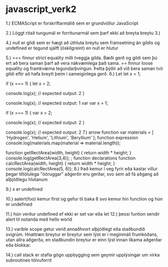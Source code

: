 # javascript_verk2

1.)
  ECMAScript er forskriftarmálið sem er grundvöllur JavaScript
  
2.)
  Löggt ritað tungumál er forritunarmál sem þarf ekki að breyta breytu
3.)

4.)
 null er gildi sem er hægt að úthluta breytu sem framsetning án gildis og 
 undefined er tegund sjálft (óskilgreint) en null er hlutur
 
 5.)
 === finnur strict equality  milli tveggja gilda. Bæði gerð og gildi sem þú ert að bera saman þarf að vera nákvæmlega það sama.
 ==  finnur loose equality og framkvæma tegundarþvingun. Þetta þýðir að við bera saman tvö gildi eftir að hafa breytt 
 þeim í sameiginlega gerð.
 6.)
 Let
 let x = 1;

if (x === 1) {
  let x = 2;

  console.log(x);
  // expected output: 2
}

console.log(x);
// expected output: 1
var
var x = 1;

if (x === 1) {
  var x = 2;

  console.log(x);
  // expected output: 2
}

console.log(x);
// expected output: 2
 7.)
  arrow function
 var materials = [
  'Hydrogen',
  'Helium',
  'Lithium',
  'Beryllium'
];
function  expression
console.log(materials.map(material => material.length));

function getRectArea(width, height) {
  return width * height;
}
console.log(getRectArea(3,4));
; 
function declarations
function calcRectArea(width, height) {
  return width * height;
}
console.log(calcRectArea(5, 6));
8.)
Það kemur í veg fyrir eða kastar villur þegar tiltölulega "óöruggar" aðgerðir eru gerðar, svo sem að fá aðgang að alþjóðlegu hlutanum

9.)
x er undefined

10.)
aalert(foo) kemur first  og gefur til baka 8 svo kemur hin function og hún er undefined

11.)
hún verður undefined ef ekki er set var eða let
12.)
þessi funtion sendir alert til notanda með hello world

13.)
varible scope getur verið annaðhvort alþjóðlegt eða staðbundið svigrúm. Hnattræn breytur er breytur sem lýst er í meginmáli frumkóðans, 
utan allra aðgerða, en staðbundin breytur er einn lýst innan líkama aðgerðar eða blokkar.

14.)
call stack er stafla gögn uppbygging sem geymir upplýsingar um virka subroutines tölvuforrit
